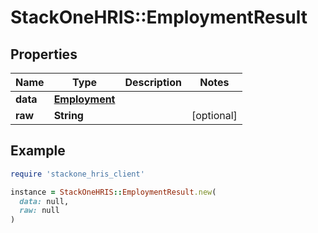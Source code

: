 # StackOneHRIS::EmploymentResult

## Properties

| Name | Type | Description | Notes |
| ---- | ---- | ----------- | ----- |
| **data** | [**Employment**](Employment.md) |  |  |
| **raw** | **String** |  | [optional] |

## Example

```ruby
require 'stackone_hris_client'

instance = StackOneHRIS::EmploymentResult.new(
  data: null,
  raw: null
)
```

